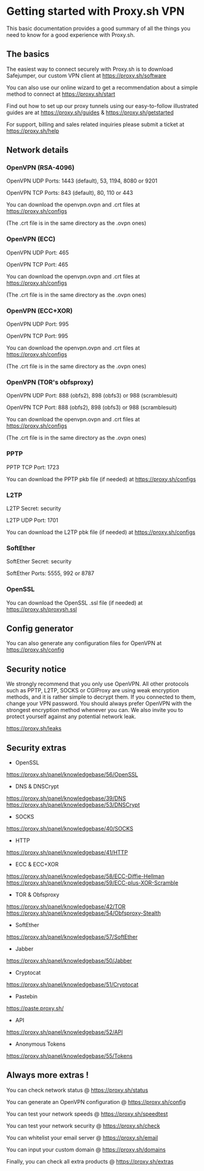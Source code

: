 # Getting started with Proxy.sh VPN

This basic documentation provides a good summary of all the things you need to know for a good experience with Proxy.sh.

## The basics

The easiest way to connect securely with Proxy.sh is to download Safejumper, our custom VPN client at https://proxy.sh/software

You can also use our online wizard to get a recommendation about a simple method to connect at https://proxy.sh/start

Find out how to set up our proxy tunnels using our easy-to-follow illustrated guides are at https://proxy.sh/guides & https://proxy.sh/getstarted

For support, billing and sales related inquiries please submit a ticket at https://proxy.sh/help

## Network details

### OpenVPN (RSA-4096)

OpenVPN UDP Ports: 1443 (default), 53, 1194, 8080 or 9201

OpenVPN TCP Ports: 843 (default), 80, 110 or 443

You can download the openvpn.ovpn and .crt files at https://proxy.sh/configs

(The .crt file is in the same directory as the .ovpn ones)

### OpenVPN (ECC)

OpenVPN UDP Port: 465 

OpenVPN TCP Port: 465 

You can download the openvpn.ovpn and .crt files at https://proxy.sh/configs

(The .crt file is in the same directory as the .ovpn ones)

### OpenVPN (ECC+XOR)

OpenVPN UDP Port: 995  

OpenVPN TCP Port: 995 

You can download the openvpn.ovpn and .crt files at https://proxy.sh/configs

(The .crt file is in the same directory as the .ovpn ones)

### OpenVPN (TOR's obfsproxy)

OpenVPN UDP Port: 888 (obfs2), 898 (obfs3) or 988 (scramblesuit)

OpenVPN TCP Port: 888 (obfs2), 898 (obfs3) or 988 (scramblesuit)

You can download the openvpn.ovpn and .crt files at https://proxy.sh/configs

(The .crt file is in the same directory as the .ovpn ones)

### PPTP

PPTP TCP Port: 1723

You can download the PPTP pkb file (if needed) at https://proxy.sh/configs

### L2TP

L2TP Secret: security

L2TP UDP Port: 1701

You can download the L2TP pbk file (if needed) at https://proxy.sh/configs

### SoftEther

SoftEther Secret: security

SoftEther Ports: 5555, 992 or 8787 

### OpenSSL

You can download the OpenSSL .ssl file (if needed) at https://proxy.sh/proxysh.ssl

## Config generator

You can also generate any configuration files for OpenVPN at https://proxy.sh/config

## Security notice

We strongly recommend that you only use OpenVPN. All other protocols such as PPTP, L2TP, SOCKS or CGIProxy are using weak encryption methods, and it is rather simple to decrypt them. If you connected to them, change your VPN password. You should always prefer OpenVPN with the strongest encryption method whenever you can. We also invite you to protect yourself against any potential network leak. 

https://proxy.sh/leaks

## Security extras

* OpenSSL
 
https://proxy.sh/panel/knowledgebase/56/OpenSSL

* DNS & DNSCrypt

https://proxy.sh/panel/knowledgebase/39/DNS
https://proxy.sh/panel/knowledgebase/53/DNSCrypt

* SOCKS

https://proxy.sh/panel/knowledgebase/40/SOCKS

* HTTP

https://proxy.sh/panel/knowledgebase/41/HTTP

* ECC & ECC+XOR

https://proxy.sh/panel/knowledgebase/58/ECC-Diffie-Hellman
https://proxy.sh/panel/knowledgebase/59/ECC-plus-XOR-Scramble

* TOR & Obfsproxy

https://proxy.sh/panel/knowledgebase/42/TOR
https://proxy.sh/panel/knowledgebase/54/Obfsproxy-Stealth

* SoftEther

https://proxy.sh/panel/knowledgebase/57/SoftEther

* Jabber

https://proxy.sh/panel/knowledgebase/50/Jabber

* Cryptocat

https://proxy.sh/panel/knowledgebase/51/Cryptocat

* Pastebin

https://paste.proxy.sh/

* API

https://proxy.sh/panel/knowledgebase/52/API

* Anonymous Tokens

https://proxy.sh/panel/knowledgebase/55/Tokens

## Always more extras !

You can check network status @ https://proxy.sh/status

You can generate an OpenVPN configuration @ https://proxy.sh/config

You can test your network speeds @ https://proxy.sh/speedtest

You can test your network security @ https://proxy.sh/check

You can whitelist your email server @ https://proxy.sh/email

You can input your custom domain @ https://proxy.sh/domains

Finally, you can check all extra products @ https://proxy.sh/extras
